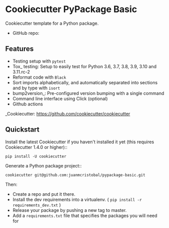# Cookiecutter PyPackage Basic

Cookiecutter template for a Python package.

* GitHub repo:

## Features

* Testing setup with ``pytest``
* Tox_ testing: Setup to easily test for Python 3.6, 3.7, 3.8, 3.9, 3.10 and 3.11.rc-2
* Reformat code with `Black`
* Sort imports alphabetically, and automatically separated into sections and by type with `isort`
* bump2version_: Pre-configured version bumping with a single command
* Command line interface using Click (optional)
* Github actions

_Cookiecutter: https://github.com/cookiecutter/cookiecutter


## Quickstart

Install the latest Cookiecutter if you haven't installed it yet (this requires
Cookiecutter 1.4.0 or higher)::

    pip install -U cookiecutter

Generate a Python package project::

    cookiecutter git@github.com:juanmcristobal/pypackage-basic.git

Then:

* Create a repo and put it there.
* Install the dev requirements into a virtualenv. ( ``pip install -r requirements_dev.txt`` )
* Release your package by pushing a new tag to master.
* Add a ``requirements.txt`` file that specifies the packages you will need for

